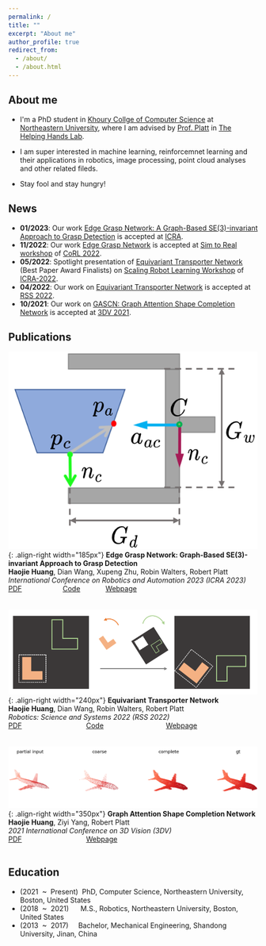 ```yaml
---
permalink: /
title: ""
excerpt: "About me"
author_profile: true
redirect_from: 
  - /about/
  - /about.html
---
```


## About me
* I'm a PhD student in [Khoury Collge of Computer Science](https://www.khoury.northeastern.edu) at [Northeastern University](https://www.northeastern.edu), where I am advised by
[Prof. Platt](https://www2.ccs.neu.edu/research/helpinghands/people/) in [The Helping Hands Lab](https://www2.ccs.neu.edu/research/helpinghands/).

* I am super interested in machine learning, reinforcemnet learning and their applications in robotics, image processing, point cloud analyses and other related fileds.

* Stay fool and stay hungry!
## News
* **01/2023**: Our work [Edge Grasp Network: A Graph-Based SE(3)-invariant Approach to Grasp Detection](https://arxiv.org/abs/2211.00191) is accepted at [ICRA](https://www.icra2023.org/).
* **11/2022**: Our work [Edge Grasp Network](https://openreview.net/group?id=robot-learning.org/CoRL/2022/Workshop/Sim_to_Real#accept--poster-) is accepted at [Sim to Real workshop](https://sites.google.com/view/corl-22-sim-to-real/home) of [CoRL 2022](https://corl2022.org/).
* **05/2022**: Spotlight presentation of [Equivariant Transporter Network](https://drive.google.com/file/d/1jamVpGcn_C1xeoWgxqXI3KtDxpOohYHW/view) (Best Paper Award Finalists) on [Scaling Robot Learning Workshop](https://sites.google.com/view/icra22-srl) of [ICRA-2022](https://www.icra2022.org/program/awards).
* **04/2022**: Our work on [Equivariant Transporter Network](https://haojhuang.github.io/etp_page/) is accepted at [RSS 2022](https://roboticsconference.org/).
* **10/2021**: Our work on [GASCN: Graph Attention Shape Completion Network](https://arxiv.org/abs/2201.07937) is accepted at [3DV 2021](https://3dv2021.surrey.ac.uk/).

## Publications
![](images/figure1_2d_tra.png){: .align-right width="185px"}
**Edge Grasp Network: Graph-Based SE(3)-invariant Approach to Grasp Detection**  
**Haojie Huang**, Dian Wang, Xupeng Zhu, Robin Walters, Robert Platt  
*International Conference on Robotics and Automation 2023 (ICRA 2023)*  
[PDF](https://arxiv.org/abs/2211.00191) &nbsp; &nbsp; &nbsp; &nbsp; &nbsp; &nbsp; &nbsp; &nbsp; &nbsp; &nbsp;
[Code](https://github.com/HaojHuang/Edge-Grasp-Network) &nbsp; &nbsp; &nbsp; &nbsp; &nbsp; &nbsp;
[Webpage](https://haojhuang.github.io/edge_grasp_page/)
` `  
` `  
` `  
![](images/cn_by_cn.png){: .align-right width="240px"}
**Equivariant Transporter Network**  
**Haojie Huang**, Dian Wang, Robin Walters, Robert Platt  
*Robotics: Science and Systems 2022 (RSS 2022)*  
[PDF](https://arxiv.org/abs/2202.09400) &nbsp; &nbsp; &nbsp; &nbsp; &nbsp; &nbsp; &nbsp; &nbsp; &nbsp; &nbsp; &nbsp; &nbsp; &nbsp; &nbsp; &nbsp; &nbsp;
[Code](https://github.com/HaojHuang/Equivariant-Transporter-Net) &nbsp; &nbsp; &nbsp; &nbsp; &nbsp; &nbsp; &nbsp; &nbsp; &nbsp; &nbsp; &nbsp; &nbsp;&nbsp; &nbsp; &nbsp; &nbsp;
[Webpage](https://haojhuang.github.io/etp_page/)
` `  
` `  
` `  
![](images/airplane.png){: .align-right width="350px"}
**Graph Attention Shape Completion Network**  
**Haojie Huang**, Ziyi Yang, Robert Platt  
*2021 International Conference on 3D Vision (3DV)*  
[PDF](https://arxiv.org/abs/2201.07937) &nbsp; &nbsp; &nbsp; &nbsp; &nbsp; &nbsp; &nbsp; &nbsp; &nbsp; &nbsp; &nbsp; &nbsp; &nbsp; &nbsp; &nbsp; &nbsp;
[Webpage](https://yzylmc.github.io/presentation/GASCN-presentation/)
` `  
` ` 
## Education 
* (2021&nbsp; ~ &nbsp;Present) &nbsp;PhD, Computer Science, Northeastern University, Boston, United States
* (2018&nbsp; ~ &nbsp;2021)&nbsp; &nbsp; &nbsp; M.S., Robotics, Northeastern University, Boston, United States
* (2013&nbsp; ~ &nbsp;2017)&nbsp; &nbsp; &nbsp;Bachelor, Mechanical Engineering, Shandong University, Jinan, China
